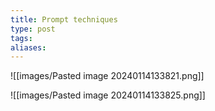 ```yaml
---
title: Prompt techniques
type: post
tags: 
aliases:
---
```


![[images/Pasted image 20240114133821.png]]

![[images/Pasted image 20240114133825.png]]